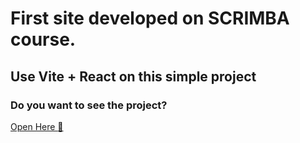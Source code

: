 # First site developed on SCRIMBA course.

## Use Vite + React on this simple project

### Do you want to see the project?
<a href="https://main--stately-macaron-7445fd.netlify.app/">Open Here :dart:</a>